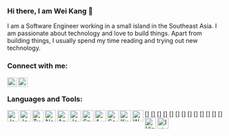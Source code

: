 ### Hi there, I am Wei Kang 👷‍

I am a Software Engineer working in a small island in the Southeast Asia. I am passionate about technology and love to build things. Apart from building things, I usually spend my time reading and trying out new technology.

### Connect with me:

[<img align="left" alt="weikangchia | Medium" width="22px" src="https://cdn.jsdelivr.net/npm/simple-icons@3.13.0/icons/medium.svg" />][medium]
[<img align="left" alt="weikangchia | LinkedIn" width="22px" src="https://cdn.jsdelivr.net/npm/simple-icons@3.13.0/icons/linkedin.svg" />][linkedin]

<br/>

### Languages and Tools:

[<img align="left" alt="Java" width="26px" src="https://cdn.jsdelivr.net/npm/simple-icons@3.13.0/icons/java.svg" />]
[<img align="left" alt="JavaScript" width="26px" src="https://cdn.jsdelivr.net/npm/simple-icons@3.13.0/icons/javascript.svg" />]
[<img align="left" alt="TypeScript" width="26px" src="https://cdn.jsdelivr.net/npm/simple-icons@3.13.0/icons/typescript.svg" />]
[<img align="left" alt="Node.js" width="26px" src="https://cdn.jsdelivr.net/npm/simple-icons@3.13.0/icons/node-dot-js.svg" />]
[<img align="left" alt="Angular" width="26px" src="https://cdn.jsdelivr.net/npm/simple-icons@3.13.0/icons/angularjs.svg" />]
[<img align="left" alt="Jest" width="26px" src="https://cdn.jsdelivr.net/npm/simple-icons@3.13.0/icons/jest.svg" />]
[<img align="left" alt="Spring Boot" width="26px" src="https://cdn.jsdelivr.net/npm/simple-icons@3.13.0/icons/spring.svg" />]
[<img align="left" alt="AWS" width="26px" src="https://cdn.jsdelivr.net/npm/simple-icons@3.13.0/icons/amazonaws.svg" />]
[<img align="left" alt="Serverless" width="26px" src="https://cdn.jsdelivr.net/npm/simple-icons@3.13.0/icons/serverless.svg" />]
[<img align="left" alt="Kubernetes" width="26px" src="https://cdn.jsdelivr.net/npm/simple-icons@3.13.0/icons/kubernetes.svg" />]
[<img align="left" alt="WhiteSource" width="26px" src="https://cdn.jsdelivr.net/npm/simple-icons@3.13.0/icons/whitesource.svg" />]
[<img align="left" alt="Visual Studio Code" width="26px" src="https://cdn.jsdelivr.net/npm/simple-icons@3.13.0/icons/visualstudiocode.svg" />]
[<img align="left" alt="IntelliJ" width="26px" src="https://cdn.jsdelivr.net/npm/simple-icons@3.13.0/icons/intellijidea.svg" />]


[medium]: https://weikangchia.medium.com
[linkedin]: https://linkedin.com/in/weikangchia
